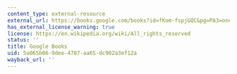 ```yaml
---
content_type: external-resource
external_url: https://books.google.com/books?id=fKom-fspjGQC&pg=PA3=onepage#v=onepage&q&f=false
has_external_license_warning: true
license: https://en.wikipedia.org/wiki/All_rights_reserved
status: ''
title: Google Books
uid: 5a065b06-9dee-4787-aa65-dc902a3ef12a
wayback_url: ''
---
```

